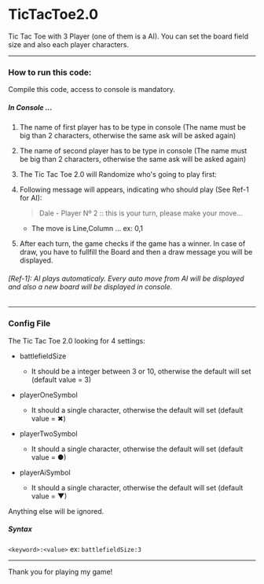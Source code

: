 # TicTacToe2.0
Tic Tac Toe with 3 Player (one of them is a AI). You can set the board field size and also each player characters.

---

### How to run this code:
Compile this code, access to console is mandatory.

##### In Console ...

1. The name of first player has to be type in console (The name must be big than 2 characters, otherwise the same ask will be asked again)

2. The name of second player has to be type in console (The name must be big than 2 characters, otherwise the same ask will be asked again)

3. The Tic Tac Toe 2.0 will Randomize who's going to play first:

4. Following message will appears, indicating who should play (See Ref-1 for AI): 
      > Dale - Player Nº 2 :: this is your turn, please make your move...
   * The move is Line,Column ... ex: 0,1
   
5. After each turn, the game checks if the game has a winner. In case of draw, you have to fullfill the Board and then a draw message you will be displayed.


###### [Ref-1]: AI plays automaticaly. Every auto move from AI will be displayed and also a new board will be displayed in console.

---

### Config File

The Tic Tac Toe 2.0 looking for 4 settings: 
* battlefieldSize
  - It should be a integer between 3 or 10, otherwise the default will set (default value = 3)
  
* playerOneSymbol
  - It should a single character, otherwise the default will set (default value = ✖)
  
* playerTwoSymbol
  - It should a single character, otherwise the default will set (default value = ●)
  
* playerAiSymbol
  - It should a single character, otherwise the default will set (default value = ▼)

Anything else will be ignored.

##### Syntax
`<keyword>:<value>` ex: `battlefieldSize:3`


---
Thank you for playing my game!


